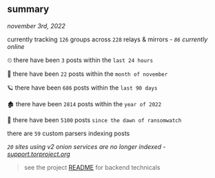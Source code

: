 
## summary
_november 3rd, 2022_

currently tracking `126` groups across `228` relays & mirrors - _`86` currently online_

⏲ there have been `3` posts within the `last 24 hours`

🦈 there have been `22` posts within the `month of november`

🪐 there have been `686` posts within the `last 90 days`

🏚 there have been `2814` posts within the `year of 2022`

🦕 there have been `5100` posts `since the dawn of ransomwatch`

there are `59` custom parsers indexing posts

_`20` sites using v2 onion services are no longer indexed - [support.torproject.org](https://support.torproject.org/onionservices/v2-deprecation/)_

> see the project [README](https://github.com/joshhighet/ransomwatch#ransomwatch--) for backend technicals
